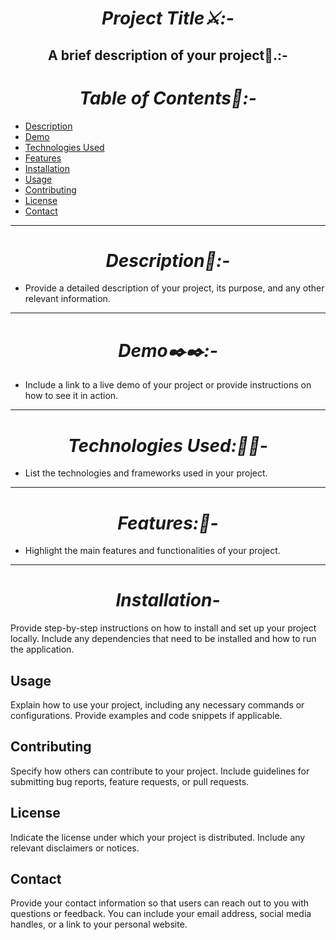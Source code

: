 <h1 align="center"><i> Project Title⚔️:-</i></h1>

<h2 align="center"><b>A brief description of your project📝.:-</b></h2>

<h1 align="center"><i>Table of Contents💫:-</i></h1>

- [Description](#description)
- [Demo](#demo)
- [Technologies Used](#technologies-used)
- [Features](#features)
- [Installation](#installation)
- [Usage](#usage)
- [Contributing](#contributing)
- [License](#license)
- [Contact](#contact)
<hr>
<h1 align="center"><i> Description📑:-</i></h1>

- Provide a detailed description of your project, its purpose, and any other relevant information.
<hr>
<h1 align="center"><i>Demo✒️✒️:-</i></h1>

- Include a link to a live demo of your project or provide instructions on how to see it in action.
<hr>
<h1 align="center"><i> Technologies Used:📱📱-</i></h1>

- List the technologies and frameworks used in your project.
<hr>
<h1 align="center"><i>Features:👋-</i></h1>

- Highlight the main features and functionalities of your project.
<hr>
<h1 align="center"><i>Installation-</i></h1>

Provide step-by-step instructions on how to install and set up your project locally. Include any dependencies that need to be installed and how to run the application.

## Usage

Explain how to use your project, including any necessary commands or configurations. Provide examples and code snippets if applicable.

## Contributing

Specify how others can contribute to your project. Include guidelines for submitting bug reports, feature requests, or pull requests.

## License

Indicate the license under which your project is distributed. Include any relevant disclaimers or notices.

## Contact

Provide your contact information so that users can reach out to you with questions or feedback. You can include your email address, social media handles, or a link to your personal website.
